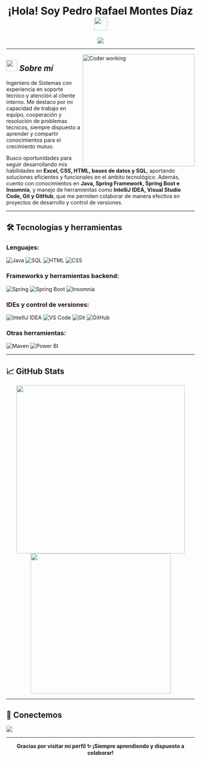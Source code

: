 <h1 align="center"><b>¡Hola! Soy Pedro Rafael Montes Díaz</b> <img src="https://media.giphy.com/media/hvRJCLFzcasrR4ia7z/giphy.gif" width="35"></h1>

<p align="center">
  <a href="https://github.com/DenverCoder1/readme-typing-svg">
    <img src="https://readme-typing-svg.herokuapp.com?font=Fira+Code&size=25&pause=1000&color=00F7FF&center=true&vCenter=true&width=700&lines=Ingeniero+de+Sistemas;Desarrollador+Backend+Java+Spring;Apasionado+por+las+Bases+de+Datos;Aprendiz+constante+y+colaborador;Bienvenido+a+mi+GitHub!">
  </a>
</p>

---

<img align="right" width=300px alt="Coder working" src="https://c.tenor.com/GN73MKBawZYAAAAi/busy-cute.gif" />

## <img src="https://media.giphy.com/media/ObNTw8Uzwy6KQ/giphy.gif" width="30px">&nbsp;***Sobre mí***

Ingeniero de Sistemas con experiencia en soporte técnico y atención al cliente interno. Me destaco por mi capacidad de trabajo en equipo, cooperación y resolución de problemas técnicos, siempre dispuesto a aprender y compartir conocimientos para el crecimiento mutuo.

Busco oportunidades para seguir desarrollando mis habilidades en **Excel, CSS, HTML, bases de datos y SQL**, aportando soluciones eficientes y funcionales en el ámbito tecnológico. Además, cuento con conocimientos en **Java, Spring Framework, Spring Boot e Insomnia**, y manejo de herramientas como **IntelliJ IDEA, Visual Studio Code, Git y GitHub**, que me permiten colaborar de manera efectiva en proyectos de desarrollo y control de versiones.

---

## 🛠️ Tecnologías y herramientas

### Lenguajes:
![Java](https://img.shields.io/badge/Java-%23ED8B00.svg?style=for-the-badge&logo=java&logoColor=white)
![SQL](https://img.shields.io/badge/SQL-%2300f.svg?style=for-the-badge&logo=mysql&logoColor=white)
![HTML](https://img.shields.io/badge/HTML5-%23E34F26.svg?style=for-the-badge&logo=html5&logoColor=white)
![CSS](https://img.shields.io/badge/CSS3-%231572B6.svg?style=for-the-badge&logo=css3&logoColor=white)

### Frameworks y herramientas backend:
![Spring](https://img.shields.io/badge/Spring-6DB33F?style=for-the-badge&logo=spring&logoColor=white)
![Spring Boot](https://img.shields.io/badge/Spring_Boot-6DB33F?style=for-the-badge&logo=spring-boot&logoColor=white)
![Insomnia](https://img.shields.io/badge/Insomnia-4000BF?style=for-the-badge&logo=insomnia&logoColor=white)

### IDEs y control de versiones:
![IntelliJ IDEA](https://img.shields.io/badge/IntelliJIDEA-%23000000.svg?style=for-the-badge&logo=intellij-idea&logoColor=white)
![VS Code](https://img.shields.io/badge/Visual%20Studio%20Code-%23007ACC.svg?style=for-the-badge&logo=visual-studio-code&logoColor=white)
![Git](https://img.shields.io/badge/Git-%23F05032.svg?style=for-the-badge&logo=git&logoColor=white)
![GitHub](https://img.shields.io/badge/GitHub-%23121011.svg?style=for-the-badge&logo=github&logoColor=white)

### Otras herramientas:
![Maven](https://img.shields.io/badge/Maven-C71A36?style=for-the-badge&logo=apache-maven&logoColor=white)
![Power BI](https://img.shields.io/badge/Power_BI-F2C811?style=for-the-badge&logo=powerbi&logoColor=black)


---

## 📈 GitHub Stats

<div align="center">
  <img src="https://github-readme-stats.vercel.app/api?username=pedro8734&show_icons=true&theme=radical" width="450">
  <img src="https://github-readme-stats.vercel.app/api/top-langs/?username=pedro8734&layout=compact&theme=radical" width="375">
</div>

---

## 🤝 Conectemos

<div align="left">
  <a href="https://www.linkedin.com/in/pedro-rafael-montes-diaz-188a5a32a/" target="_blank">
    <img src="https://img.shields.io/badge/LinkedIn-pedro--rafael--montes--díaz-0077B5?style=for-the-badge&logo=linkedin&logoColor=white">
  </a>
</div>

---

<p align="center"><b>Gracias por visitar mi perfil ✨ ¡Siempre aprendiendo y dispuesto a colaborar!</b></p>




